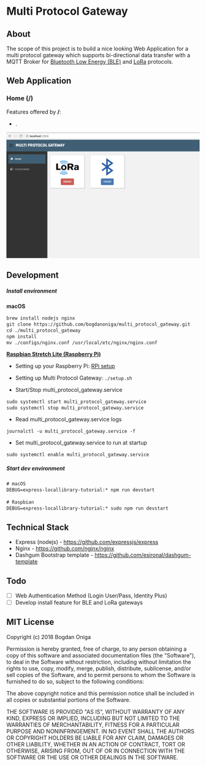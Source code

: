 # Multi Protocol Gateway

## About
The scope of this project is to build a nice looking Web Application for a multi protocol gateway which supports bi-directional data transfer with a MQTT Broker for [Bluetooth Low Energy (BLE)](https://github.com/bogdanoniga/ble_gateway) and [LoRa](https://github.com/bogdanoniga/lora_gateway) protocols.

## Web Application

### Home (/)
Features offered by **/**:
- .

[![](./public/img/gateway/home.png)](./public/img/gateway/home.png)

## Development

##### Install environment
**macOS**
```
brew install nodejs nginx
git clone https://github.com/bogdanoniga/multi_protocol_gateway.git
cd ./multi_protocol_gateway
npm install
mv ./configs/nginx.conf /usr/local/etc/nginx/nginx.conf
```

**[Raspbian Stretch Lite (Raspberry Pi)](http://ftp.jaist.ac.jp/pub/raspberrypi/raspbian_lite/images/raspbian_lite-2018-03-14/)**
- Setting up your Raspberry Pi: [RPi setup](https://github.com/bogdanoniga/learning/blob/master/Raspberry/setup.md)

- Setting up Multi Protocol Gateway: `./setup.sh`

- Start/Stop multi_protocol_gateway.service
```
sudo systemctl start multi_protocol_gateway.service
sudo systemctl stop multi_protocol_gateway.service
```

- Read multi_protocol_gateway.service logs
```
journalctl -u multi_protocol_gateway.service -f
```

- Set multi_protocol_gateway.service to run at startup
```
sudo systemctl enable multi_protocol_gateway.service
```

##### Start dev environment

```
# macOS
DEBUG=express-locallibrary-tutorial:* npm run devstart

# Raspbian
DEBUG=express-locallibrary-tutorial:* sudo npm run devstart
```

## Technical Stack

- Express (nodejs) - https://github.com/expressjs/express
- Nginx - https://github.com/nginx/nginx
- Dashgum Bootstrap template - https://github.com/esironal/dashgum-template

## Todo
- [ ] Web Authentication Method (Login User/Pass, Identity Plus)
- [ ] Develop install feature for BLE and LoRa gateways

## MIT License

Copyright (c) 2018 Bogdan Oniga

Permission is hereby granted, free of charge, to any person obtaining a copy
of this software and associated documentation files (the "Software"), to deal
in the Software without restriction, including without limitation the rights
to use, copy, modify, merge, publish, distribute, sublicense, and/or sell
copies of the Software, and to permit persons to whom the Software is
furnished to do so, subject to the following conditions:

The above copyright notice and this permission notice shall be included in all
copies or substantial portions of the Software.

THE SOFTWARE IS PROVIDED "AS IS", WITHOUT WARRANTY OF ANY KIND, EXPRESS OR
IMPLIED, INCLUDING BUT NOT LIMITED TO THE WARRANTIES OF MERCHANTABILITY,
FITNESS FOR A PARTICULAR PURPOSE AND NONINFRINGEMENT. IN NO EVENT SHALL THE
AUTHORS OR COPYRIGHT HOLDERS BE LIABLE FOR ANY CLAIM, DAMAGES OR OTHER
LIABILITY, WHETHER IN AN ACTION OF CONTRACT, TORT OR OTHERWISE, ARISING FROM,
OUT OF OR IN CONNECTION WITH THE SOFTWARE OR THE USE OR OTHER DEALINGS IN THE
SOFTWARE.
